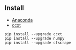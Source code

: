 ## Install

- [Anaconda](https://www.anaconda.com/)
- [ccxt](https://github.com/ccxt/ccxt)


```shell
pip install --upgrade ccxt
pip install --upgrade numpy
pip install --upgrade cfscrape
```

